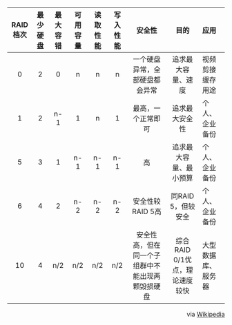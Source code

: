 RAID档次|最少硬盘|最大容错|可用容量|读取性能|写入性能|安全性|目的|应用
:---:|:---:|:---:|:---:|:---:|:---:|:---:|:---:|:---
0|2|0|n|n|n|    一个硬盘异常，全部硬盘都会异常|追求最大容量、速度|视频剪接缓存用途
1|2|n-1|1|n|1|最高，一个正常即可|追求最大安全性|个人、企业备份
5|3|1|n-1|n-1|n-1|高|追求最大容量、最小预算|个人、企业备份
6|4|2|n-2|n-2|n-2|安全性较RAID 5高|同RAID 5，但较安全|个人、企业备份
10|4|n/2|n/2|n/2|n/2|安全性高，但在同一个子组群中不能出现两颗毁损硬盘|综合RAID 0/1优点，理论速度较快|大型数据库、服务器
<p align="right">via <a href="https://zh.wikipedia.org/wiki/RAID">Wikipedia</a></p>
